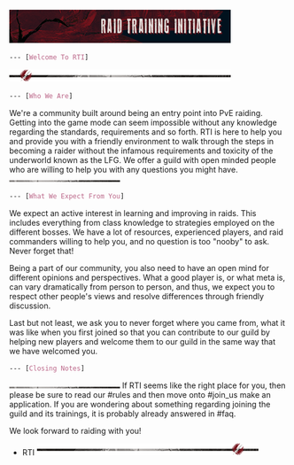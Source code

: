![banner](../graphics/banners/banner.png)
```css
--- [Welcome To RTI]
```
![separator-big](../graphics/separators/separator-big.png)
```css
--- [Who We Are]
```
We're a community built around being an entry point into PvE raiding. Getting into the game mode can seem impossible without any knowledge regarding the standards, requirements and so forth. RTI is here to help you and provide you with a friendly environment to walk through the steps in becoming a raider without the infamous requirements and toxicity of the underworld known as the LFG. We offer a guild with open minded people who are willing to help you with any questions you might have.
![separator-small](../graphics/separators/separator-small.png)
```css
--- [What We Expect From You]
```
We expect an active interest in learning and improving in raids. This includes everything from class knowledge to strategies employed on the different bosses. We have a lot of resources, experienced players, and raid commanders willing to help you, and no question is too "nooby" to ask. Never forget that!

Being a part of our community, you also need to have an open mind for different opinions and perspectives. What a good player is, or what meta is, can vary dramatically from person to person, and thus, we expect you to respect other people's views and resolve differences through friendly discussion.

Last but not least, we ask you to never forget where you came from, what it was like when you first joined so that you can contribute to our guild by helping new players and welcome them to our guild in the same way that we have welcomed you.
```css
--- [Closing Notes]
```
![separator-small](../graphics/separators/separator-small.png)
If RTI seems like the right place for you, then please be sure to read our #rules and then move onto #join_us make an application. If you are wondering about something regarding joining the guild and its trainings, it is probably already answered in #faq.

We look forward to raiding with you!
- RTI
![separator-big_2](../graphics/separators/separator-big_2.png)